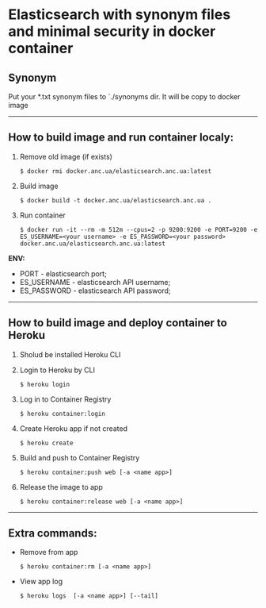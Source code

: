 # Elasticsearch with synonym files and minimal security in docker container

## Synonym

Put your *.txt synonym files to `./synonyms dir. It will be copy to docker image

------------

## How to build image and run container localy:

1. Remove old image (if exists) 
    ```console
    $ docker rmi docker.anc.ua/elasticsearch.anc.ua:latest
    ```
2. Build image
    ```console
    $ docker build -t docker.anc.ua/elasticsearch.anc.ua .
    ```
3. Run container
    ```console
    $ docker run -it --rm -m 512m --cpus=2 -p 9200:9200 -e PORT=9200 -e ES_USERNAME=<your username> -e ES_PASSWORD=<your password> docker.anc.ua/elasticsearch.anc.ua:latest
    ```
**ENV:**
- PORT - elasticsearch port;
- ES_USERNAME - elasticsearch API username;
- ES_PASSWORD - elasticsearch API password;

------------

## How to build image and deploy container to Heroku

1. Sholud be installed Heroku CLI

2. Login to Heroku by CLI
    ```console
    $ heroku login
    ```
3. Log in to Container Registry
    ```console
    $ heroku container:login
    ```
4. Create Heroku app if not created
    ```console
    $ heroku create
    ```
5. Build and push to Container Registry
    ```console
    $ heroku container:push web [-a <name app>]
    ```
6. Release the image to app
    ```console
    $ heroku container:release web [-a <name app>]
    ```
-------------------
## Extra commands:
- Remove from app
    ```console
    $ heroku container:rm [-a <name app>]
    ```
- View app log
    ```console
    $ heroku logs  [-a <name app>] [--tail]
    ```